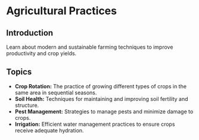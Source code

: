 # Agricultural Practices

## Introduction
Learn about modern and sustainable farming techniques to improve productivity and crop yields.

## Topics
- **Crop Rotation:** The practice of growing different types of crops in the same area in sequential seasons.
- **Soil Health:** Techniques for maintaining and improving soil fertility and structure.
- **Pest Management:** Strategies to manage pests and minimize damage to crops.
- **Irrigation:** Efficient water management practices to ensure crops receive adequate hydration.
